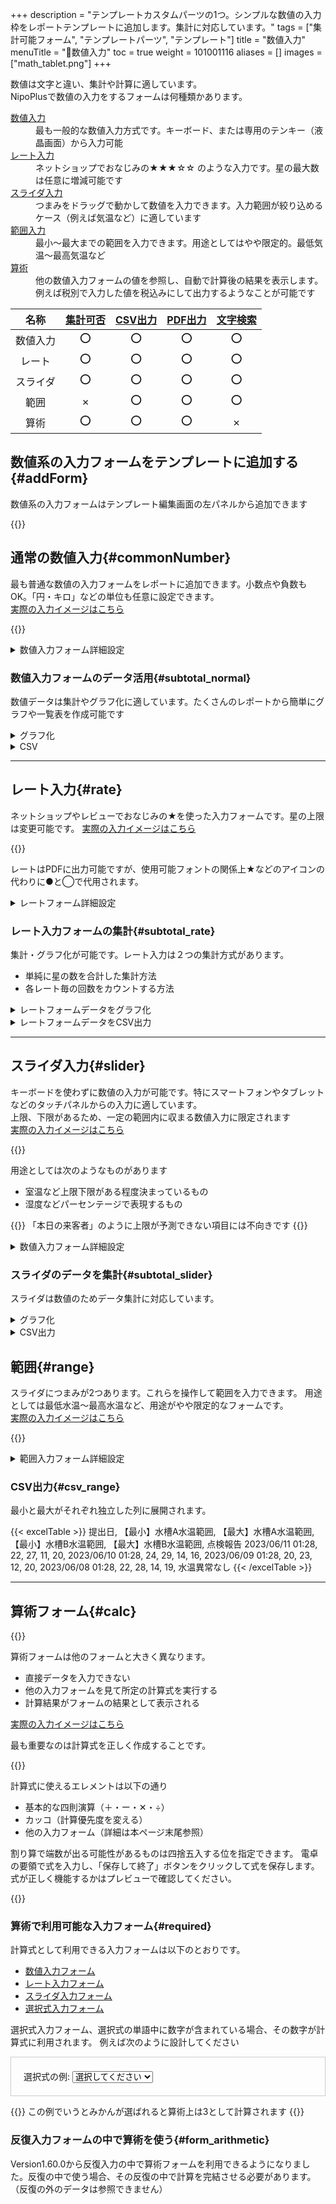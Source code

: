 +++
description = "テンプレートカスタムパーツの1つ。シンプルな数値の入力枠をレポートテンプレートに追加します。集計に対応しています。"
tags = ["集計可能フォーム", "テンプレートパーツ", "テンプレート"]
title = "数値入力"
menuTitle = "🧩数値入力"
toc = true
weight = 101001116
aliases = []
images = ["math_tablet.png"]
+++


数値は文字と違い、集計や計算に適しています。  
NipoPlusで数値の入力をするフォームは何種類かあります。

<dl class="basic">
<dt><a href="#commonNumber">数値入力</a></dt>
<dd>最も一般的な数値入力方式です。キーボード、または専用のテンキー（液晶画面）から入力可能</dd>
<dt><a href="#rate">レート入力</a></dt>
<dd>ネットショップでおなじみの★★★☆☆ のような入力です。星の最大数は任意に増減可能です</dd>
<dt><a href="#slider">スライダ入力</a></dt>
<dd>つまみをドラッグで動かして数値を入力できます。入力範囲が絞り込めるケース（例えば気温など）に適しています</dd>
<dt><a href="#range">範囲入力</a></dt>
<dd>最小〜最大までの範囲を入力できます。用途としてはやや限定的。最低気温〜最高気温など</dd>
<dt><a href="#calc">算術</a></dt>
<dd>他の数値入力フォームの値を参照し、自動で計算後の結果を表示します。例えば税別で入力した値を税込みにして出力するようなことが可能です</dd>
</dl>


名称|[集計可否](/docs/manual/analytics/)|[CSV出力](/docs/manual/analytics/csv/)|[PDF出力](/docs/manual/read-report/state/#pdf_export)|[文字検索](/docs/manual/read-report/list/#searchFunction)|
|:---:|:---:|:---:|:---:|:---:|
|数値入力|⭕|⭕|⭕|⭕|
|レート|⭕|⭕|⭕|⭕|
|スライダ|⭕|⭕|⭕|⭕|
|範囲|✗|⭕|⭕|⭕|
|算術|⭕|⭕|⭕|✗|


## 数値系の入力フォームをテンプレートに追加する{#addForm}

数値系の入力フォームはテンプレート編集画面の左パネルから追加できます


{{<icatch filename="add-parts-num" msg="数値入力フォームをテンプレートに追加してみよう" alice="here">}}


## 通常の数値入力{#commonNumber}

最も普通な数値の入力フォームをレポートに追加できます。小数点や負数もOK。「円・キロ」などの単位も任意に設定できます。  
[実際の入力イメージはこちら](/docs/manual/write-report/parts/#number)



{{<icatch filename="math-input" msg="金額や距離・個数など、数値の入力に最適" alice="ok">}}



<details>
  <summary>数値入力フォーム詳細設定</summary>


<dl class="basic">
  <dt>入力必須</dt>
  <dd>これがONの場合、数値が空欄だとレポートの提出ができなくなります</dd>
  <dt>初期値</dt>
  <dd>レポートの新規作成時に値をセットしたい場合は数値を入力してください。不要の場合は空欄にしておきます</dd>
  <dt>集計する</dt>
  <dd>ON:集計機能で利用できます。集計が不要の場合はOFFにします</dd>
  <dt>単位</dt>
  <dd>数値入力の右端に表示されます。「個」や「枚」「箱」など用途にあった文字を入力してください</dd>
</dl>

補足:[共通設定事項](/docs/manual/initial-setting/template/make/#common_setting)

</details>





### 数値入力フォームのデータ活用{#subtotal_normal}

数値データは集計やグラフ化に適しています。たくさんのレポートから簡単にグラフや一覧表を作成可能です



<details>
  <summary>グラフ化</summary>

NipoPlusのグラフ化機能を使えばアプリ内のレポートをほぼリアルタイムにグラフ化できます。

{{<icatch filename="math_charts" msg="数値のデータをグラフ化する">}}

{{<btnCenter "/docs/manual/analytics/chart/" "レポートをグラフ化する">}}

</details>



<details>
  <summary>CSV</summary>

数値のレポートはCSVに出力できます。  
設定で指定した数値の**単位**については、CSV上のラベル（1行目）に【】に囲まれて出力されます。


{{< excelTable >}}
提出日, 【Km】走行距離, 【リットル】消費ガソリン, 【件】訪問件数, 【件】内見込み, 【件】契約件数, 【千円】契約総額
2023/06/16, 3, 4, 2, 3, 22, 8
2023/06/15, 3, 5, 6, 2, 7, 9
2023/06/13, 25, 73, 36, 2, 4, 9
2023/06/11, 12, 3, 6, 1, 9, 45
2023/06/08, 11, 23, 33, 4, 16, 22
{{< /excelTable >}}


</details>


---





## レート入力{#rate}

ネットショップやレビューでおなじみの★を使った入力フォームです。星の上限は変更可能です。
[実際の入力イメージはこちら](/docs/manual/write-report/parts/#rate)

{{<icatch filename="input-rating" msg="レビューでおなじみ ☆☆★★★風な入力方式です"  alice="ok">}}

レートはPDFに出力可能ですが、使用可能フォントの関係上★などのアイコンの代わりに●と◯で代用されます。


<details>
  <summary>レートフォーム詳細設定</summary>

<dl class="basic">
  <dt>入力必須</dt>
  <dd>これがONの場合、レートが0だとレポートの提出ができません（レートは2回同じレートをクリックすると0にできます</dd>
  <dt>集計する</dt>
  <dd>ON:集計機能で利用できます。集計が不要の場合はOFFにします</dd>

  <dt>最大値</dt>
  <dd>レートの最大数を設定します。推奨は5〜10です</dd>
  <dt>アイコンの種類</dt>
  <dd>星・ハート・いいね・ペット・ペンの5種類から選択できます。初期値は「星」です。見た目が変わりますが機能としては一緒です</dd>
  <dt>アイコンの大きさ</dt>
  <dd>小さめ・大きめ・最大の3種類から選択できます。初期値は「小さめ」です。</dd>
</dl>

補足:[共通設定事項](/docs/manual/initial-setting/template/make/#common_setting)

</details>





### レート入力フォームの集計{#subtotal_rate}


集計・グラフ化が可能です。レート入力は２つの集計方式があります。

- 単純に星の数を合計した集計方法
- 各レート毎の回数をカウントする方法

<details>
  <summary>レートフォームデータをグラフ化</summary>

レート入力の結果をグラフにした例

{{<icatch filename="rate-charts" msg="レポートに含まれるレートのデータを使って円グラフや折れ線グラフを作成できます">}}

{{<btnCenter "/docs/manual/analytics/chart/" "レポートをグラフ化する">}}

</details>




<details>
  <summary>レートフォームデータをCSV出力</summary>

レートのデータは[CSV出力オプション](/docs/manual/analytics/csvoption/)で列展開の形式を変更可能です。

**列展開がON**の場合のCSV出力例（一部省略）


{{< excelTable >}}
提出日, 調査地住所, 【0】日当たり, 【1】日当たり, 【2】日当たり, 【3】日当たり, 【4】日当たり, 【5】日当たり
2023/06/11 09:35, 栃木県日光市XXX-X, -, -, ⭕, -, -, -
2023/06/10 09:35, 栃木県那須烏山市XXX-X, -, -, ⭕, -, -, -
2023/06/09 09:35, 栃木県真岡市XXX, -, -, ⭕, -, -, -
2023/06/08 09:35, 栃木県宇都宮市XXXX, -, -, -, -, ⭕, -
{{< /excelTable >}}




**列展開がOFF**の場合のCSV出力例


{{< excelTable >}}
提出日, 調査地住所, 日当たり, 利便性, 周囲の静音性
2023/06/11 09:35, 栃木県日光市XXX-X, 2, 2, 1
2023/06/10 09:35, 栃木県那須烏山市XXX-X, 2, 1, 5
2023/06/09 09:35, 栃木県真岡市XXX, 2, 1, 2
2023/06/08 09:35, 栃木県宇都宮市XXXX, 4, 2, 5
{{< /excelTable >}}

列展開がONだと列数が多くなることに注意してください。



</details>


---

## スライダ入力{#slider}

キーボードを使わずに数値の入力が可能です。特にスマートフォンやタブレットなどのタッチパネルからの入力に適しています。  
上限、下限があるため、一定の範囲内に収まる数値入力に限定されます  
[実際の入力イメージはこちら](/docs/manual/write-report/parts/#slider)

{{<icatch filename="slider-input" msg="つまみをスライドさせて数値の入力ができます。キーボード不要のお手軽数値入力" alice="ok">}}


用途としては次のようなものがあります

- 室温など上限下限がある程度決まっているもの
- 湿度などパーセンテージで表現するもの

{{<warning>}}
「本日の来客者」のように上限が予測できない項目には不向きです
{{</warning>}}


<details>
  <summary>数値入力フォーム詳細設定</summary>

<dl class="basic">
  <dt>初期値</dt>
  <dd>レポート新規作成時にスライダのつまみが配置される位置です。最小値と最大値の中間となる値を推奨します</dd>
  <dt>最小値</dt>
  <dd>スライダーの左端の値です。負数も利用できます</dd>
  <dt>最大値</dt>
  <dd>スライダーの右端の値です。負数も利用できます</dd>
  <dt>集計する</dt>
  <dd>ON:集計機能で利用できます。集計が不要の場合はOFFにします</dd>
  <dt>刻み</dt>
  <dd>つまみを動かしたときに増減する値です。小数点の指定も可能です</dd>
  <dt>単位</dt>
  <dd>スライドの単位を指定します。初期値は「ポイント」です</dd>
  <dt>入力必須</dt>
  <dd>ON:提出時に未入力だと提出ができません</dd>
</dl>

{{< warning >}}
レートの上限下限が極端に広い、または刻みの単位が極端に小さいと密度が高くなり操作性が低下します。
{{< /warning >}}


補足:[共通設定事項](/docs/manual/initial-setting/template/make/#common_setting)

</details>




### スライダのデータを集計{#subtotal_slider}

スライダは数値のためデータ集計に対応しています。


<details>
  <summary>グラフ化</summary>

{{<icatch filename="slider_charts" msg="スライダのデータを用いて折れ線グラフを生成">}}

</details>


<details>
  <summary>CSV出力</summary>

スラライダで入力された値は数値データとしてCSVに出力できます。単位は【】内に記載されます

{{< excelTable >}}
提出日, 【mm】線形誤差, 【mm】軸ズレ幅, 【mg】重量誤差, 検査報告
2023/06/13 11:04, 0, -4, 6, 
2023/06/11 11:04, -3, -4, 4, 
2023/06/10 11:04, -1, -2, -9, 
2023/06/08 11:04, -7, 0, 9, 重量誤差過大
{{< /excelTable >}}


</details>


## 範囲{#range}


スライダにつまみが2つあります。これらを操作して範囲を入力できます。
用途としては最低水温〜最高水温など、用途がやや限定的なフォームです。  
[実際の入力イメージはこちら](/docs/manual/write-report/parts/#range)


{{<icatch filename="range-input" msg="最低〜最大など 範囲の数値入力に" alice="ok">}}


<details>
  <summary>範囲入力フォーム詳細設定</summary>

<dl class="basic">
  <dt><a href="/tips/required/">入力必須</a></dt>
  <dd>これがONの場合、ファイルが添付されていない場合レポートの提出ができなくなります</dd>
  <dt>初期値</dt>
  <dd>レポート新規作成時に最初から文字を入力済みにできます。不要の場合は空欄にしておきます</dd>
  <dt>最小値</dt>
  <dd>スライダーの左端の値を指定します。負数も扱えます</dd>
  <dt>最大値</dt>
  <dd>スライダーの右端の値を指定します。負数も扱えます</dd>
  <dt>初期値（最小）</dt>
  <dd>レポート作成時にスライダーの最小つまみが配置される位置を指定します</dd>
  <dt>初期値（最大）</dt>
  <dd>レポート作成時にスライダーの最大つまみが配置される位置を指定します</dd>
  <dt>刻み</dt>
  <dd>つまみの1メモリ単位を指定します。例えば2なら 2 , 4 , 6のように増えていきます。小数点も指定できます。初期値は1です</dd>
  <dt>単位</dt>
  <dd>数値の単位を指定します。例えば気温であれば「度」と入力します。単位は入力時の画面左上にヒントとして表示されます</dd>
</dl>

{{< warning >}}
レートの上限下限が極端に広い、または刻みの単位が極端に小さいと密度が高くなり操作性が低下します。
{{< /warning >}}

補足:[共通設定事項](/docs/manual/initial-setting/template/make/#common_setting)

</details>




### CSV出力{#csv_range}

最小と最大がそれぞれ独立した列に展開されます。

{{< excelTable >}}
提出日, 【最小】水槽A水温範囲, 【最大】水槽A水温範囲, 【最小】水槽B水温範囲, 【最大】水槽B水温範囲, 点検報告
2023/06/11 01:28, 22, 27, 11, 20, 
2023/06/10 01:28, 24, 29, 14, 16, 
2023/06/09 01:28, 20, 23, 12, 20, 
2023/06/08 01:28, 22, 28, 14, 19, 水温異常なし
{{< /excelTable >}}



---

## 算術フォーム{#calc}

{{<icatch filename="calc-icatch" msg="簡単な四則演算ができる特殊なフォームです。他の値を見て自動で入力されるので手動入力は不可"  alice="pc">}}


算術フォームは他のフォームと大きく異なります。

- 直接データを入力できない
- 他の入力フォームを見て所定の計算式を実行する
- 計算結果がフォームの結果として表示される


  

[実際の入力イメージはこちら](/docs/manual/write-report/parts/#calc)


最も重要なのは計算式を正しく作成することです。

{{<icatch filename="make-fomula" msg="正しい計算式を作ってあげてね" alice="guide">}}

計算式に使えるエレメントは以下の通り

- 基本的な四則演算（＋・ー・✕・÷）
- カッコ（計算優先度を変える）
- 他の入力フォーム（詳細は本ページ末尾参照）

割り算で端数が出る可能性があるものは四捨五入する位を指定できます。
電卓の要領で式を入力し、「保存して終了」ボタンをクリックして式を保存します。
式が正しく機能するかはプレビューで確認してください。

{{<nextArrow>}}


### 算術で利用可能な入力フォーム{#required}

計算式として利用できる入力フォームは以下のとおりです。

- [数値入力フォーム](/docs/manual/initial-setting/template/digital/#commonNumber)
- [レート入力フォーム](/docs/manual/initial-setting/template/digital/#rate)
- [スライダ入力フォーム](/docs/manual/initial-setting/template/digital/#slider)
- [選択式入力フォーム](/docs/manual/initial-setting/template/selects/#plain)

選択式入力フォーム、選択式の単語中に数字が含まれている場合、その数字が計算式に利用されます。
例えば次のように設計してください

<div class="container mt-4" style="padding:20px;border:1px solid #ccc">
  <label for="platformSelect" class="form-label">選択式の例:</label>
  <select class="form-select" id="platformSelect" name="platformSelect">
    <option value="">選択してください</option>
    <option value="windows">1.りんご</option>
    <option value="mac">2.ばなな</option>
    <option value="ios">3.みかん</option>
    <option value="android">4.メロン</option>
  </select>
</div>

{{<alice pos="right" icon="ok">}}
この例でいうとみかんが選ばれると算術上は3として計算されます
{{</alice>}}

### 反復入力フォームの中で算術を使う{#form_arithmetic}

Version1.60.0から反復入力の中で算術フォームを利用できるようになりました。反復の中で使う場合、その反復の中で計算を完結させる必要があります。（反復の外のデータは参照できません）